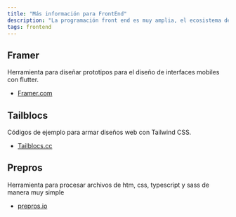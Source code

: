 ```yaml
---
title: "Más información para FrontEnd"
description: "La programación front end es muy amplia, el ecosistema de JavaScript crece muy rápido, en este artículo expondré lo nuevo que voy implementando y aprendiendo sobre el desarrollo web"
tags: frontend
---
```


## Framer

Herramienta para diseñar prototipos para el diseño de interfaces mobiles con flutter.

- [Framer.com](https://www.framer.com/)

## Tailblocs

Códigos de ejemplo para armar diseños web con Tailwind CSS.

- [Tailblocs.cc](https://tailblocks.cc/)

## Prepros

Herramienta para procesar archivos de htm, css, typescript y sass de manera muy simple

- [prepros.io](https://prepros.io/)
